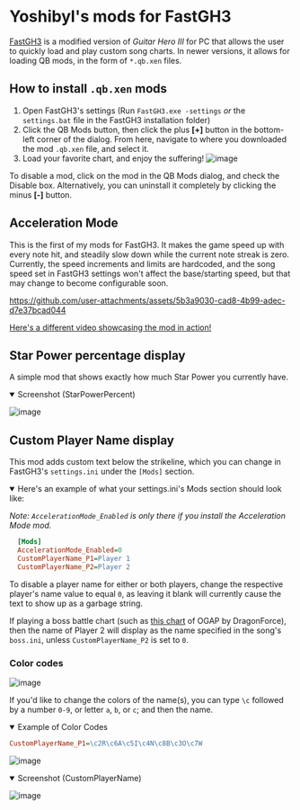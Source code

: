 # Yoshibyl's mods for FastGH3
[FastGH3](https://github.com/donnaken15/FastGH3) is a modified version of *Guitar Hero III* for PC that allows the user to quickly load and play custom song charts.  In newer versions, it allows for loading QB mods, in the form of `*.qb.xen` files.

## How to install `.qb.xen` mods
1. Open FastGH3's settings (Run `FastGH3.exe -settings` *or* the `settings.bat` file in the FastGH3 installation folder)
2. Click the QB Mods button, then click the plus **[+]** button in the bottom-left corner of the dialog.  From here, navigate to where you downloaded the mod `.qb.xen` file, and select it.
3. Load your favorite chart, and enjoy the suffering!
![image](https://github.com/user-attachments/assets/77f63f13-18d5-4b93-b2c5-92d51d95a105)

To disable a mod, click on the mod in the QB Mods dialog, and check the Disable box.  Alternatively, you can uninstall it completely by clicking the minus **[-]** button.

## Acceleration Mode
This is the first of my mods for FastGH3.  It makes the game speed up with every note hit, and steadily slow down while the current note streak is zero.  Currently, the speed increments and limits are hardcoded, and the song speed set in FastGH3 settings won't affect the base/starting speed, but that may change to become configurable soon.

https://github.com/user-attachments/assets/5b3a9030-cad8-4b99-adec-d7e37bcad044

[Here's a different video showcasing the mod in action!](https://youtu.be/LJt_AqU60Hk)

## Star Power percentage display
A simple mod that shows exactly how much Star Power you currently have.

<details open>
  <summary>Screenshot (StarPowerPercent)</summary>
  
![image](https://github.com/user-attachments/assets/617b1bfe-bab9-4440-8a2a-2dd31e3c23c5)
</details>

## Custom Player Name display
This mod adds custom text below the strikeline, which you can change in FastGH3's `settings.ini` under the `[Mods]` section.

<details open>
<summary>Here's an example of what your settings.ini's Mods section should look like:</summary>
  
*Note: `AccelerationMode_Enabled` is only there if you install the Acceleration Mode mod.*
  
```ini
  [Mods]
  AccelerationMode_Enabled=0
  CustomPlayerName_P1=Player 1
  CustomPlayerName_P2=Player 2
```
</details>

To disable a player name for either or both players, change the respective player's name value to equal `0`, as leaving it blank will currently cause the text to show up as a garbage string.

If playing a boss battle chart (such as [this chart](https://drive.google.com/file/d/1GVKMmUK926fHVu_UE0KKTNU7-6cLIbve/view?usp=sharing) of OGAP by DragonForce), then the name of Player 2 will display as the name specified in the song's `boss.ini`, unless `CustomPlayerName_P2` is set to `0`.

### Color codes
![image](https://github.com/user-attachments/assets/32157b97-b4f9-4895-becc-f8d070aa7048)

If you'd like to change the colors of the name(s), you can type `\c` followed by a number `0-9`, or letter `a`, `b`, or `c`; and then the name.

<details open>
<summary>Example of Color Codes</summary>

```ini
CustomPlayerName_P1=\c2R\c6A\c5I\c4N\c8B\c3O\c7W
```

![image](https://github.com/user-attachments/assets/cbc91e49-0c88-486d-9435-32c51b0883be)


</details>

<details open>
  <summary>Screenshot (CustomPlayerName)</summary>

![image](https://github.com/user-attachments/assets/692223e0-1015-4610-b35d-a607b109e1b9)

</details>
